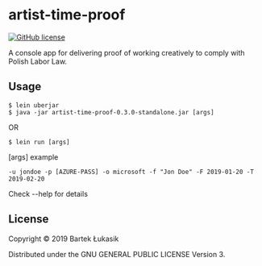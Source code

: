 # artist-time-proof
[![GitHub license](https://img.shields.io/badge/license-GPLv3-blue.svg)](https://github.com/Nexilis/artist-time-calc/blob/master/LICENSE)

A console app for delivering proof of working creatively to comply with Polish Labor Law.

## Usage
    $ lein uberjar
    $ java -jar artist-time-proof-0.3.0-standalone.jar [args]

OR

    $ lein run [args]

[args] example

    -u jondoe -p [AZURE-PASS] -o microsoft -f "Jon Doe" -F 2019-01-20 -T 2019-02-20

Check --help for details

## License
Copyright © 2019 Bartek Łukasik

Distributed under the GNU GENERAL PUBLIC LICENSE Version 3.
